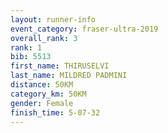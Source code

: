 ```yaml
---
layout: runner-info 
event_category: fraser-ultra-2019 
overall_rank: 3
rank: 1
bib: 5513
first_name: THIRUSELVI
last_name: MILDRED PADMINI
distance: 50KM
category_km: 50KM
gender: Female
finish_time: 5-07-32
---
```

